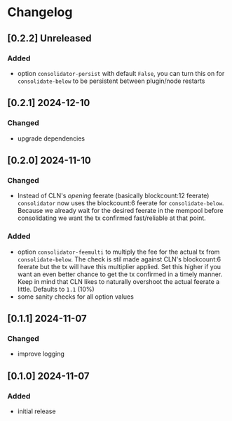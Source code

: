 # Changelog

## [0.2.2] Unreleased

### Added

- option `consolidator-persist` with default `False`, you can turn this on for `consolidate-below` to be persistent between plugin/node restarts

## [0.2.1] 2024-12-10

### Changed

- upgrade dependencies

## [0.2.0] 2024-11-10

### Changed

- Instead of CLN's *opening* feerate (basically blockcount:12 feerate) ``consolidator`` now uses the blockcount:6 feerate for ``consolidate-below``. Because we already wait for the desired feerate in the mempool before consolidating we want the tx confirmed fast/reliable at that point.

### Added

- option ``consolidator-feemulti`` to multiply the fee for the actual tx from ``consolidate-below``. The check is stil made against CLN's blockcount:6 feerate but the tx will have this multiplier applied. Set this higher if you want an even better chance to get the tx confirmed in a timely manner. Keep in mind that CLN likes to naturally overshoot the actual feerate a little. Defaults to ``1.1`` (10%)
- some sanity checks for all option values

## [0.1.1] 2024-11-07

### Changed

- improve logging

## [0.1.0] 2024-11-07

### Added

- initial release